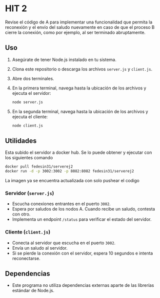 # HIT 2

Revise el código de A para implementar una funcionalidad que permita la reconexión y el envío del saludo nuevamente en caso de que el proceso B cierre la conexión, como por ejemplo, al ser terminado abruptamente.

## Uso

1. Asegúrate de tener Node.js instalado en tu sistema.
2. Clona este repositorio o descarga los archivos `server.js` y `client.js`.
3. Abre dos terminales.
4. En la primera terminal, navega hasta la ubicación de los archivos y ejecuta el servidor:

    ```bash
    node server.js
    ```

5. En la segunda terminal, navega hasta la ubicación de los archivos y ejecuta el cliente:

    ```bash
    node client.js
    ```

## Utilidades

Esta subido el servidor a docker hub. Se lo puede obtener y ejecutar con los siguientes comando

```bash
docker pull fedesin31/serverej2
docker run -d -p 3002:3002 -p 8082:8082 fedesin31/serverej2
```

La imagen ya se encuentra actualizada con solo pushear el codigo

### Servidor (`server.js`)

-   Escucha conexiones entrantes en el puerto `3002`.
-   Espera por saludos de los nodos A. Cuando recibe un saludo, contesta con otro.
-   Implementa un endpoint `/status` para verificar el estado del servidor.

### Cliente (`client.js`)

-   Conecta al servidor que escucha en el puerto `3002`.
-   Envía un saludo al servidor.
-   Si se pierde la conexión con el servidor, espera 10 segundos e intenta reconectarse.

## Dependencias

-   Este programa no utiliza dependencias externas aparte de las librerías estándar de Node.js.
